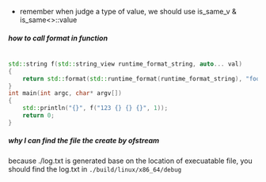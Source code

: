 - remember when judge a type of value, we should use is_same_v & is_same<>::value

##### how to call format in function

```C++

std::string f(std::string_view runtime_format_string, auto... val)
{
    return std::format(std::runtime_format(runtime_format_string), "foo", "bar", val...);
}
int main(int argc, char* argv[])
{
    std::println("{}", f("123 {} {} {}", 1));
    return 0;
}

```

##### why I can find the file the create by ofstream

because ./log.txt is generated base on the location of execuatable file,
you should find the log.txt in `./build/linux/x86_64/debug`
